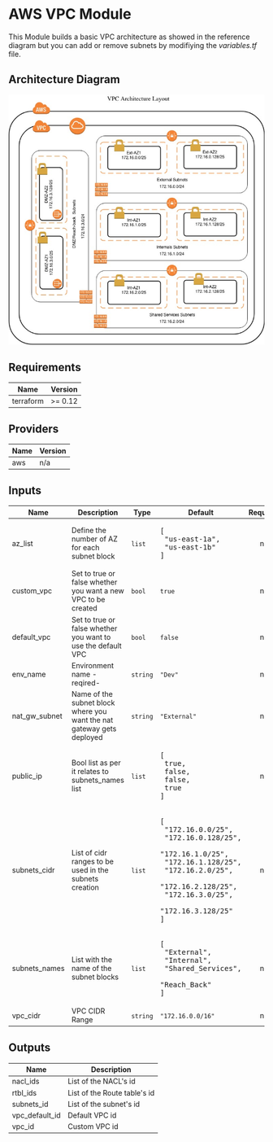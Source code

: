 # AWS VPC Module

This Module builds a basic VPC architecture as showed in the reference diagram but you can add or remove subnets by modifiying the _variables.tf_ file.



## Architecture Diagram

![VPC Architecture](images/architecture.jpg)

## Requirements

| Name | Version |
|------|---------|
| terraform | >= 0.12 |

## Providers

| Name | Version |
|------|---------|
| aws | n/a |

## Inputs

| Name | Description | Type | Default | Required |
|------|-------------|------|---------|:--------:|
| az\_list | Define the number of AZ for each subnet block | `list` | <pre>[<br>  "us-east-1a",<br>  "us-east-1b"<br>]</pre> | no |
| custom\_vpc | Set to true or false whether you want a new VPC to be created | `bool` | `true` | no |
| default\_vpc | Set to true or false whether you want to use the default VPC | `bool` | `false` | no |
| env\_name | Environment name -reqired- | `string` | `"Dev"` | no |
| nat\_gw\_subnet | Name of the subnet block where you want the nat gateway gets deployed | `string` | `"External"` | no |
| public\_ip | Bool list as per it relates to subnets\_names list | `list` | <pre>[<br>  true,<br>  false,<br>  false,<br>  true<br>]</pre> | no |
| subnets\_cidr | List of cidr ranges to be used in the subnets creation | `list` | <pre>[<br>  "172.16.0.0/25",<br>  "172.16.0.128/25",<br>  "172.16.1.0/25",<br>  "172.16.1.128/25",<br>  "172.16.2.0/25",<br>  "172.16.2.128/25",<br>  "172.16.3.0/25",<br>  "172.16.3.128/25"<br>]</pre> | no |
| subnets\_names | List with the name of the subnet blocks | `list` | <pre>[<br>  "External",<br>  "Internal",<br>  "Shared_Services",<br>  "Reach_Back"<br>]</pre> | no |
| vpc\_cidr | VPC CIDR Range | `string` | `"172.16.0.0/16"` | no |

## Outputs

| Name | Description |
|------|-------------|
| nacl\_ids | List of the NACL's id |
| rtbl\_ids | List of the Route table's id |
| subnets\_id | List of the subnet's id |
| vpc\_default\_id | Default VPC id |
| vpc\_id | Custom VPC id |


